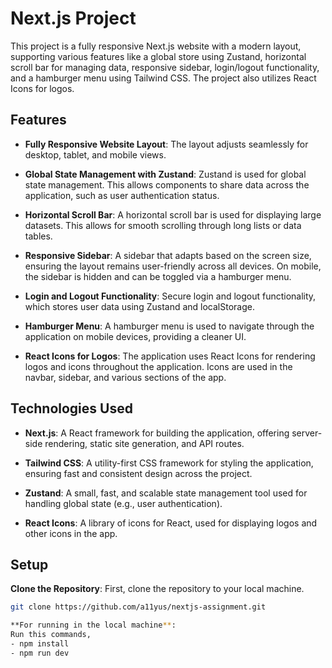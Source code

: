 # Next.js Project
This project is a fully responsive Next.js website with a modern layout, supporting various features like a global store using Zustand, horizontal scroll bar for managing data, responsive sidebar, login/logout functionality, and a hamburger menu using Tailwind CSS. The project also utilizes React Icons for logos.

## Features

- **Fully Responsive Website Layout**: The layout adjusts seamlessly for desktop, tablet, and mobile views.
  
- **Global State Management with Zustand**: Zustand is used for global state management. This allows components to share data across the application, such as user authentication status.
  
- **Horizontal Scroll Bar**: A horizontal scroll bar is used for displaying large datasets. This allows for smooth scrolling through long lists or data tables.
  
- **Responsive Sidebar**: A sidebar that adapts based on the screen size, ensuring the layout remains user-friendly across all devices. On mobile, the sidebar is hidden and can be toggled via a hamburger menu.
  
- **Login and Logout Functionality**: Secure login and logout functionality, which stores user data using Zustand and localStorage.
  
- **Hamburger Menu**: A hamburger menu is used to navigate through the application on mobile devices, providing a cleaner UI.
  
- **React Icons for Logos**: The application uses React Icons for rendering logos and icons throughout the application. Icons are used in the navbar, sidebar, and various sections of the app.

## Technologies Used

- **Next.js**: A React framework for building the application, offering server-side rendering, static site generation, and API routes.
  
- **Tailwind CSS**: A utility-first CSS framework for styling the application, ensuring fast and consistent design across the project.
  
- **Zustand**: A small, fast, and scalable state management tool used for handling global state (e.g., user authentication).
  
- **React Icons**: A library of icons for React, used for displaying logos and other icons in the app.

## Setup

**Clone the Repository**:
   First, clone the repository to your local machine.
   ```bash
   git clone https://github.com/a11yus/nextjs-assignment.git

**For running in the local machine**:
   Run this commands,
   - npm install
   - npm run dev

